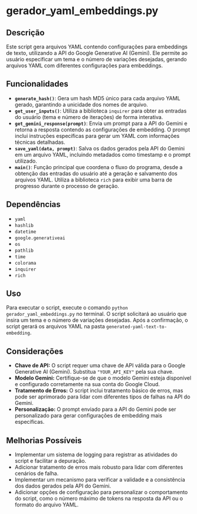 # gerador_yaml_embeddings.py

## Descrição

Este script gera arquivos YAML contendo configurações para embeddings de texto, utilizando a API do Google Generative AI (Gemini). Ele permite ao usuário especificar um tema e o número de variações desejadas, gerando arquivos YAML com diferentes configurações para embeddings.

## Funcionalidades

- **`generate_hash()`**: Gera um hash MD5 único para cada arquivo YAML gerado, garantindo a unicidade dos nomes de arquivo.
- **`get_user_inputs()`**: Utiliza a biblioteca `inquirer` para obter as entradas do usuário (tema e número de iterações) de forma interativa.
- **`get_gemini_response(prompt)`**: Envia um prompt para a API do Gemini e retorna a resposta contendo as configurações de embedding. O prompt inclui instruções específicas para gerar um YAML com informações técnicas detalhadas.
- **`save_yaml(data, prompt)`**: Salva os dados gerados pela API do Gemini em um arquivo YAML, incluindo metadados como timestamp e o prompt utilizado.
- **`main()`**: Função principal que coordena o fluxo do programa, desde a obtenção das entradas do usuário até a geração e salvamento dos arquivos YAML. Utiliza a biblioteca `rich` para exibir uma barra de progresso durante o processo de geração.

## Dependências

- `yaml`
- `hashlib`
- `datetime`
- `google.generativeai`
- `os`
- `pathlib`
- `time`
- `colorama`
- `inquirer`
- `rich`

## Uso

Para executar o script, execute o comando `python gerador_yaml_embeddings.py` no terminal. O script solicitará ao usuário que insira um tema e o número de variações desejadas.  Após a confirmação, o script gerará os arquivos YAML na pasta `generated-yaml-text-to-embedding`.

## Considerações

- **Chave de API:** O script requer uma chave de API válida para o Google Generative AI (Gemini).  Substitua `"YOUR_API_KEY"` pela sua chave.
- **Modelo Gemini:** Certifique-se de que o modelo Gemini esteja disponível e configurado corretamente na sua conta do Google Cloud.
- **Tratamento de Erros:** O script inclui tratamento básico de erros, mas pode ser aprimorado para lidar com diferentes tipos de falhas na API do Gemini.
- **Personalização:** O prompt enviado para a API do Gemini pode ser personalizado para gerar configurações de embedding mais específicas.

## Melhorias Possíveis

- Implementar um sistema de logging para registrar as atividades do script e facilitar a depuração.
- Adicionar tratamento de erros mais robusto para lidar com diferentes cenários de falha.
- Implementar um mecanismo para verificar a validade e a consistência dos dados gerados pela API do Gemini.
- Adicionar opções de configuração para personalizar o comportamento do script, como o número máximo de tokens na resposta da API ou o formato do arquivo YAML.
